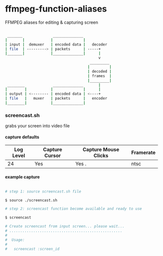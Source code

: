 # ffmpeg-function-aliases

FFMPEG aliases for editing & capturing screen

```bash

 _______              ______________
|       |            |              |
| input |  demuxer   | encoded data |   decoder
| file  | ---------> | packets      | -----+
|_______|            |______________|      |
                                           v
                                       _________
                                      |         |
                                      | decoded |
                                      | frames  |
                                      |_________|
 ________             ______________       |
|        |           |              |      |
| output | <-------- | encoded data | <----+
| file   |   muxer   | packets      |   encoder
|________|           |______________|
```

### screencast.sh

grabs your screen into video file

#### capture defaults

| Log Level | Capture Cursor | Capture Mouse Clicks | Framerate |
--- | --- | --- | --- |
| 24 | Yes | Yes . | ntsc | 

#### example capture

```bash

# step 1: source screencast.sh file 

$ source ./screencast.sh

# step 2: screencast function become available and ready to use

$ screencast

# Create screencast from input screen... please wait...
# ....................................................
#
#  Usage:
#
#   screencast :screen_id
```
